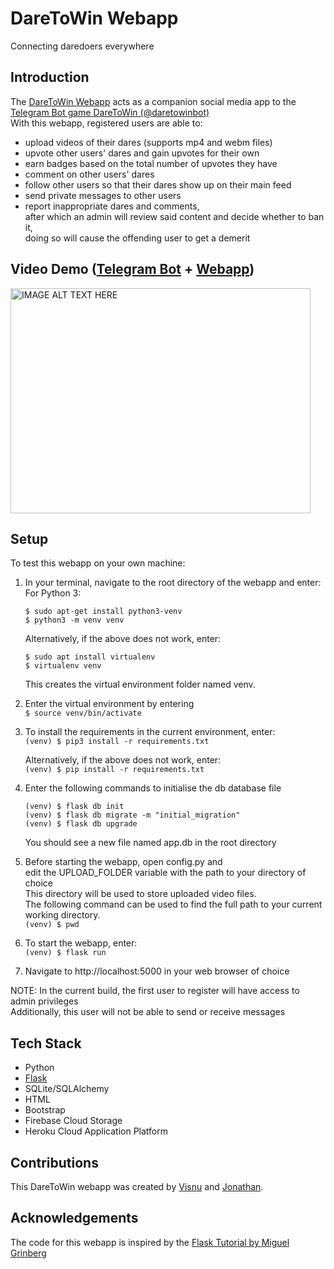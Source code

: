 # DareToWin Webapp

Connecting daredoers everywhere

## Introduction

The <a href='http://daretowinweb.herokuapp.com/'>DareToWin Webapp</a> acts as a companion social media app to the <a href=https://github.com/VisnuRavi/DareToWinSubmit>Telegram Bot game DareToWin (@daretowinbot)</a><br>
With this webapp, registered users are able to:
* upload videos of their dares (supports mp4 and webm files)
* upvote other users' dares and gain upvotes for their own
* earn badges based on the total number of upvotes they have
* comment on other users' dares
* follow other users so that their dares show up on their main feed
* send private messages to other users
* report inappropriate dares and comments,<br>
  after which an admin will review said content and decide whether to ban it,<br>
  doing so will cause the offending user to get a demerit

## Video Demo (<a href=https://github.com/VisnuRavi/DareToWinSubmit>Telegram Bot</a> + <a href='http://daretowinweb.herokuapp.com/'>Webapp</a>)
<a href="http://www.youtube.com/watch?feature=player_embedded&v=HPJPW90dsZM
" target="_blank"><img src="http://img.youtube.com/vi/HPJPW90dsZM/0.jpg" 
alt="IMAGE ALT TEXT HERE" width="480" height="360" border="0" /></a>

## Setup

To test this webapp on your own machine:

1. In your terminal, navigate to the root directory of the webapp and enter:<br>
    For Python 3:<br>
    ```
    $ sudo apt-get install python3-venv
    $ python3 -m venv venv
    ```
    Alternatively, if the above does not work, enter:<br>
    ```
    $ sudo apt install virtualenv
    $ virtualenv venv
    ```
   This creates the virtual environment folder named venv.<br>

2. Enter the virtual environment by entering<br>
    `$ source venv/bin/activate`<br>
    
3. To install the requirements in the current environment, enter:<br>
    `(venv) $ pip3 install -r requirements.txt`<br>
    
    Alternatively, if the above does not work, enter:<br>
    `(venv) $ pip install -r requirements.txt`<br>
    
4. Enter the following commands to initialise the db database file<br>
    ```
    (venv) $ flask db init
    (venv) $ flask db migrate -m "initial_migration"
    (venv) $ flask db upgrade
    ```
   You should see a new file named app.db in the root directory<br>
   
5. Before starting the webapp, open config.py and<br>
   edit the UPLOAD_FOLDER variable with the path to your directory of choice<br>
   This directory will be used to store uploaded video files.<br>
   The following command can be used to find the full path to your current working directory.<br>
   `(venv) $ pwd`<br>

5. To start the webapp, enter:<br>
   `(venv) $ flask run`<br>
    
6. Navigate to http://localhost:5000 in your web browser of choice

NOTE: In the current build, the first user to register will have access to admin privileges<br>
      Additionally, this user will not be able to send or receive messages

## Tech Stack
* Python
* <a href=https://flask.palletsprojects.com/en/1.1.x/api/>Flask</a>
* SQLite/SQLAlchemy
* HTML
* Bootstrap
* Firebase Cloud Storage
* Heroku Cloud Application Platform

## Contributions
This DareToWin webapp was created by <a href='https://github.com/VisnuRavi'>Visnu</a> and <a href='https://github.com/Jonathan-Cao'>Jonathan</a>.

## Acknowledgements
The code for this webapp is inspired by the <a href="https://blog.miguelgrinberg.com/post/the-flask-mega-tutorial-part-i-hello-world" target="_blank">Flask Tutorial by Miguel Grinberg</a>
